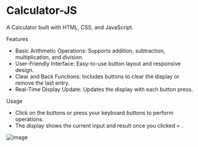 # Calculator-JS
  A Calculator built with HTML, CSS, and JavaScript.
  
Features

* Basic Arithmetic Operations: Supports addition, subtraction, multiplication, and division.
* User-Friendly Interface: Easy-to-use button layout and responsive design.
* Clear and Back Functions: Includes buttons to clear the display or remove the last entry.
* Real-Time Display Update: Updates the display with each button press.

Usage

* Click on the buttons or press your keyboard buttons to perform operations.
* The display shows the current input and result once you clicked = .
    
![image](https://github.com/boussas/Calculator-JS/assets/143658426/093f497d-248f-44d7-8eab-2f345b985af6)
